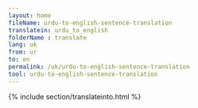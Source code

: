 ```yaml
---
layout: home
fileName: urdu-to-english-sentence-translation
translatein: urdu_to_english
folderName : translate
lang: uk
from: ur
to: en
permalink: /uk/urdu-to-english-sentence-translation
tool: urdu-to-english-sentence-translation
---
```

{% include section/translateinto.html %}